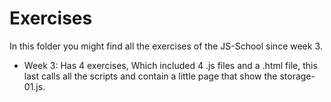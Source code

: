 # Exercises

In this folder you might find all the exercises of the JS-School since week 3.

- Week 3: Has 4 exercises, Which included 4 .js files and a .html file, this last calls all the scripts and contain a little page that show the storage-01.js.

